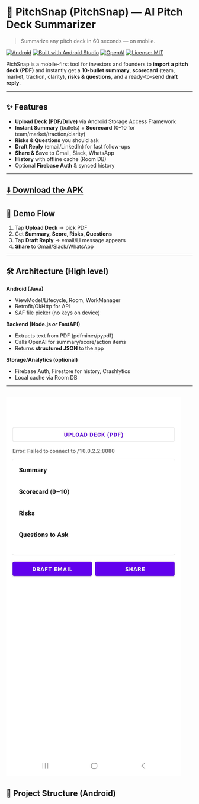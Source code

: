 # 📱 PitchSnap (PitchSnap) — AI Pitch Deck Summarizer
> Summarize any pitch deck in 60 seconds — on mobile.

[![Android](https://img.shields.io/badge/Android-Java-green.svg)](https://developer.android.com)
[![Built with Android Studio](https://img.shields.io/badge/Android%20Studio-Java-blue.svg)](https://developer.android.com/studio)
[![OpenAI](https://img.shields.io/badge/AI-OpenAI-black.svg)](https://platform.openai.com/)
[![License: MIT](https://img.shields.io/badge/License-MIT-yellow.svg)](#license)

PichSnap is a mobile-first tool for investors and founders to **import a pitch deck (PDF)** and instantly get a **10-bullet summary**, **scorecard** (team, market, traction, clarity), **risks & questions**, and a ready-to-send **draft reply**.

---

## ✨ Features
- **Upload Deck (PDF/Drive)** via Android Storage Access Framework
- **Instant Summary** (bullets) + **Scorecard** (0–10 for team/market/traction/clarity)
- **Risks & Questions** you should ask
- **Draft Reply** (email/LinkedIn) for fast follow-ups
- **Share & Save** to Gmail, Slack, WhatsApp
- **History** with offline cache (Room DB)
- Optional **Firebase Auth** & synced history

---
[⬇️ Download the APK](https://github.com/alazar80/pichsnap/raw/main/pitchsnap.apk)
----

## 🧭 Demo Flow
1. Tap **Upload Deck** → pick PDF  
2. Get **Summary, Score, Risks, Questions**  
3. Tap **Draft Reply** → email/LI message appears  
4. **Share** to Gmail/Slack/WhatsApp

---

## 🛠️ Architecture (High level)
**Android (Java)**  
- ViewModel/Lifecycle, Room, WorkManager  
- Retrofit/OkHttp for API  
- SAF file picker (no keys on device)

**Backend (Node.js _or_ FastAPI)**  
- Extracts text from PDF (pdfminer/pypdf)  
- Calls OpenAI for summary/score/action items  
- Returns **structured JSON** to the app

**Storage/Analytics (optional)**  
- Firebase Auth, Firestore for history, Crashlytics  
- Local cache via Room DB

---
![Braydon's GitHub Banner](./pitchsnap.jpg)
---
## 📂 Project Structure (Android)

